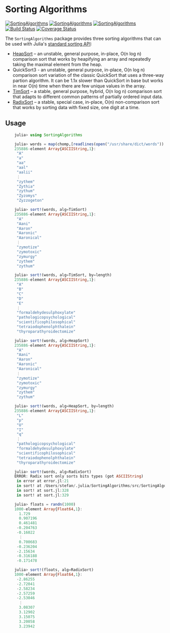 # Sorting Algorithms

[![SortingAlgorithms](http://pkg.julialang.org/badges/SortingAlgorithms_0.4.svg)](http://pkg.julialang.org/?pkg=SortingAlgorithms)
[![SortingAlgorithms](http://pkg.julialang.org/badges/SortingAlgorithms_0.5.svg)](http://pkg.julialang.org/?pkg=SortingAlgorithms)
[![SortingAlgorithms](http://pkg.julialang.org/badges/SortingAlgorithms_0.6.svg)](http://pkg.julialang.org/?pkg=SortingAlgorithms)
[![Build Status](https://travis-ci.org/JuliaLang/SortingAlgorithms.jl.svg?branch=master)](https://travis-ci.org/JuliaLang/SortingAlgorithms.jl)
[![Coverage Status](https://coveralls.io/repos/JuliaLang/SortingAlgorithms.jl/badge.svg)](https://coveralls.io/r/JuliaLang/SortingAlgorithms.jl)

The `SortingAlgorithms` package provides three sorting algorithms that can be used with Julia's [standard sorting API](https://docs.julialang.org/en/stable/stdlib/sort/):

- [HeapSort] – an unstable, general purpose, in-place, O(n log n) comparison sort that works by heapifying an array and repeatedly taking the maximal element from the heap.
- QuickSort3 - an unstable, general purpose, in-place, O(n log n) comparison sort variation of the classic QuickSort that uses a three-way partion algorithm. It  can be 1.1x slower than QuickSort in base but works in near O(n) time when there are few unique values in the array.
- [TimSort] – a stable, general purpose, hybrid, O(n log n) comparison sort that adapts to different common patterns of partially ordered input data.
- [RadixSort] – a stable, special case, in-place, O(n) non-comparison sort that works by sorting data with fixed size, one digit at a time.

[HeapSort]:  http://en.wikipedia.org/wiki/Heapsort
[TimSort]:   http://en.wikipedia.org/wiki/Timsort
[RadixSort]: http://en.wikipedia.org/wiki/Radix_sort

## Usage

```jl
	julia> using SortingAlgorithms

	julia> words = map(chomp,[readlines(open("/usr/share/dict/words"))...])
	235886-element Array{ASCIIString,1}:
	 "A"
	 "a"
	 "aa"
	 "aal"
	 "aalii"
	 ⋮
	 "zythem"
	 "Zythia"
	 "zythum"
	 "Zyzomys"
	 "Zyzzogeton"

	julia> sort!(words, alg=TimSort)
	235886-element Array{ASCIIString,1}:
	 "A"
	 "Aani"
	 "Aaron"
	 "Aaronic"
	 "Aaronical"
	 ⋮
	 "zymotize"
	 "zymotoxic"
	 "zymurgy"
	 "zythem"
	 "zythum"

	julia> sort!(words, alg=TimSort, by=length)
	235886-element Array{ASCIIString,1}:
	 "A"
	 "B"
	 "C"
	 "D"
	 "E"
	 ⋮
	 "formaldehydesulphoxylate"
	 "pathologicopsychological"
	 "scientificophilosophical"
	 "tetraiodophenolphthalein"
	 "thyroparathyroidectomize"

	julia> sort!(words, alg=HeapSort)
	235886-element Array{ASCIIString,1}:
	 "A"
	 "Aani"
	 "Aaron"
	 "Aaronic"
	 "Aaronical"
	 ⋮
	 "zymotize"
	 "zymotoxic"
	 "zymurgy"
	 "zythem"
	 "zythum"

	julia> sort!(words, alg=HeapSort, by=length)
	235886-element Array{ASCIIString,1}:
	 "L"
	 "p"
	 "U"
	 "I"
	 "q"
	 ⋮
	 "pathologicopsychological"
	 "formaldehydesulphoxylate"
	 "scientificophilosophical"
	 "tetraiodophenolphthalein"
	 "thyroparathyroidectomize"

	julia> sort!(words, alg=RadixSort)
	ERROR: Radix sort only sorts bits types (got ASCIIString)
	 in error at error.jl:21
	 in sort! at /Users/stefan/.julia/SortingAlgorithms/src/SortingAlgorithms.jl:54
	 in sort! at sort.jl:328
	 in sort! at sort.jl:329

	julia> floats = randn(1000)
	1000-element Array{Float64,1}:
	  1.729
	  0.907196
	  0.461481
	 -0.204763
	 -0.16022
	  ⋮
	  0.700683
	 -0.236204
	 -2.15634
	 -0.316188
	 -0.171478

	julia> sort!(floats, alg=RadixSort)
	1000-element Array{Float64,1}:
	 -2.86255
	 -2.72041
	 -2.58234
	 -2.57259
	 -2.53046
	  ⋮
	  3.08307
	  3.12902
	  3.15075
	  3.20058
	  3.23942
```

